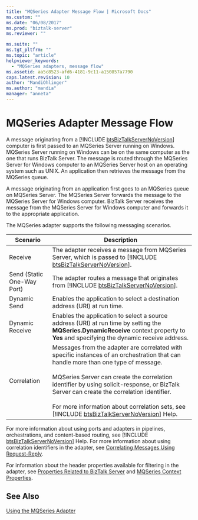 ```yaml
---
title: "MQSeries Adapter Message Flow | Microsoft Docs"
ms.custom: ""
ms.date: "06/08/2017"
ms.prod: "biztalk-server"
ms.reviewer: ""

ms.suite: ""
ms.tgt_pltfrm: ""
ms.topic: "article"
helpviewer_keywords: 
  - "MQSeries adapters, message flow"
ms.assetid: aa5c8523-afd6-4181-9c11-a150857a7790
caps.latest.revision: 10
author: "MandiOhlinger"
ms.author: "mandia"
manager: "anneta"
---
```

# MQSeries Adapter Message Flow
A message originating from a [!INCLUDE [btsBizTalkServerNoVersion](../includes/btsbiztalkservernoversion-md.md)] computer is first passed to an MQSeries Server running on Windows. MQSeries Server running on Windows can be on the same computer as the one that runs BizTalk Server. The message is routed through the MQSeries Server for Windows computer to an MQSeries Server host on an operating system such as UNIX. An application then retrieves the message from the MQSeries queue.  

 A message originating from an application first goes to an MQSeries queue on MQSeries Server. The MQSeries Server forwards the message to the MQSeries Server for Windows computer. BizTalk Server receives the message from the MQSeries Server for Windows computer and forwards it to the appropriate application.  

 The MQSeries adapter supports the following messaging scenarios.  


| <strong>Scenario</strong>  |                                                                                                                                                                                                           <strong>Description</strong>                                                                                                                                                                                                           |
|----------------------------|--------------------------------------------------------------------------------------------------------------------------------------------------------------------------------------------------------------------------------------------------------------------------------------------------------------------------------------------------------------------------------------------------------------------------------------------------|
|          Receive           |                                                                                                                                           The adapter receives a message from MQSeries Server, which is passed to [!INCLUDE [btsBizTalkServerNoVersion](../includes/btsbiztalkservernoversion-md.md)].                                                                                                                                           |
| Send (Static One-Way Port) |                                                                                                                                                      The adapter routes a message that originates from [!INCLUDE [btsBizTalkServerNoVersion](../includes/btsbiztalkservernoversion-md.md)].                                                                                                                                                      |
|        Dynamic Send        |                                                                                                                                                                                    Enables the application to select a destination address (URI) at run time.                                                                                                                                                                                    |
|      Dynamic Receive       |                                                                                                                Enables the application to select a source address (URI) at run time by setting the <strong>MQSeries.DynamicReceive</strong> context property to <strong>Yes</strong> and specifying the dynamic receive address.                                                                                                                 |
|        Correlation         | Messages from the adapter are correlated with specific instances of an orchestration that can handle more than one type of message.<br /><br /> MQSeries Server can create the correlation identifier by using solicit-response, or BizTalk Server can create the correlation identifier.<br /><br /> For more information about correlation sets, see [!INCLUDE [btsBizTalkServerNoVersion](../includes/btsbiztalkservernoversion-md.md)] Help. |

 For more information about using ports and adapters in pipelines, orchestrations, and content-based routing, see [!INCLUDE [btsBizTalkServerNoVersion](../includes/btsbiztalkservernoversion-md.md)] Help. For more information about using correlation identifiers in the adapter, see [Correlating Messages Using Request-Reply](../core/correlating-messages-using-request-reply.md).  

 For information about the header properties available for filtering in the adapter, see [Properties Related to BizTalk Server](../core/properties-related-to-biztalk-server.md) and [MQSeries Context Properties](../core/mqseries-context-properties.md).  

## See Also  
 [Using the MQSeries Adapter](../core/using-the-mqseries-adapter.md)